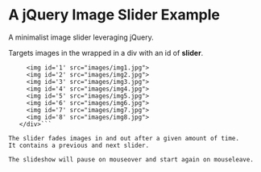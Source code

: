 # A jQuery Image Slider Example

A minimalist image slider leveraging jQuery.

Targets images in the wrapped in a div with an id of **slider**.

 ```<div id="slider">
      <img id='1' src="images/img1.jpg">
      <img id='2' src="images/img2.jpg">
      <img id='3' src="images/img3.jpg">
      <img id='4' src="images/img4.jpg">
      <img id='5' src="images/img5.jpg">
      <img id='6' src="images/img6.jpg">
      <img id='7' src="images/img7.jpg">
      <img id='8' src="images/img8.jpg">
    </div>``` 

The slider fades images in and out after a given amount of time.
It contains a previous and next slider.

The slideshow will pause on mouseover and start again on mouseleave.
